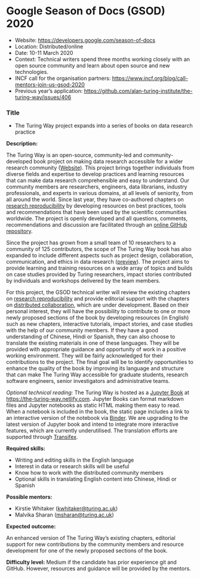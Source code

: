 # Google Season of Docs (GSOD) 2020

* Website: https://developers.google.com/season-of-docs
* Location: Distributed/online
* Date: 10-11 March 2020
* Context: Technical writers spend three months working closely with an open source community and learn about open source and new technologies. 
* INCF call for the organisation partners: https://www.incf.org/blog/call-mentors-join-us-gsod-2020
* Previous year’s application: https://github.com/alan-turing-institute/the-turing-way/issues/406

### Title

* The Turing Way project expands into a series of books on data research practice

**Description:**

The Turing Way is an open-source, community-led and community-developed book project on making data research accessible for a wider research community ([Website](https://the-turing-way.netlify.com)). This project brings together individuals from diverse fields and expertise to develop practices and learning resources that can make data research comprehensible and easy to understand. Our community members are researchers, engineers, data librarians, industry professionals, and experts in various domains, at all levels of seniority, from all around the world. Since last year, they have co-authored chapters on [research reproducibility](https://the-turing-way.netlify.app/reproducibility/reproducibility.html) by developing resources on best practices, tools and recommendations that have been used by the scientific communities worldwide. The project is openly developed and all questions, comments, recommendations and discussion are facilitated through an [online GitHub repository](https://github.com/alan-turing-institute/the-turing-way).

Since the project has grown from a small team of 10 researchers to a community of 125 contributors, the scope of The Turing Way book has also expanded to include different aspects such as project design, collaboration, communication, and ethics in data research ([preview](https://deploy-preview-977--the-turing-way.netlify.app/welcome)). The project aims to provide learning and training resources on a wide array of topics and builds on case studies provided by Turing researchers, impact stories contributed by individuals and workshops delivered by the team members. 

For this project, the GSOD technical writer will review the existing chapters on [research reproducibility](https://github.com/alan-turing-institute/the-turing-way/tree/master/book/contentl) and provide editorial support with the chapters on [distributed collaboration](https://github.com/alan-turing-institute/the-turing-way/issues?q=is%3Aissue+is%3Aopen+label%3Acollaboration-book), which are under development. Based on their personal interest, they will have the possibility to contribute to one or more newly proposed sections of the book by developing resources (in English) such as new chapters, interactive tutorials, impact stories, and case studies with the help of our community members. If they have a good understanding of Chinese, Hindi or Spanish, they can also choose to translate the existing materials in one of these languages. They will be provided with appropriate guidance and opportunity of work in a positive working environment. They will be fairly acknowledged for their contributions to the project. The final goal will be to identify opportunities to enhance the quality of the book by improving its language and structure that can make The Turing Way accessible for graduate students, research software engineers, senior investigators and administrative teams.

*Optional technical reading:* The Turing Way is hosted as a [Jupyter Book](https://github.com/jupyter/jupyter-book/) at https://the-turing-way.netlify.com. Jupyter Books can format markdown files and Jupyter notebooks as static HTML making them easy to read. When a notebook is included in the book, the static page includes a link to an interactive version of the notebook via [Binder](https://mybinder.readthedocs.io). We are upgrading to the latest version of Jupyter book and intend to integrate more interactive features, which are currently underutilised. The translation efforts are supported through [Transifex](https://www.transifex.com/theturingway/theturingway/dashboard/).

**Required skills:**

- Writing and editing skills in the English language
- Interest in data or research skills will be useful
- Know how to work with the distributed community members
- Optional skills in translating English content into Chinese, Hindi or Spanish

**Possible mentors:**
- Kirstie Whitaker (kwhitaker@turing.ac.uk)
- Malvika Sharan (msharan@turing.ac.uk)

**Expected outcome:** 

An enhanced version of The Turing Way’s existing chapters, editorial support for new contributions by the community members and resource development for one of the newly proposed sections of the book.

**Difficulty level:** 
Medium if the candidate has prior experience git and GitHub. However, resources and guidance will be provided by the mentors.


